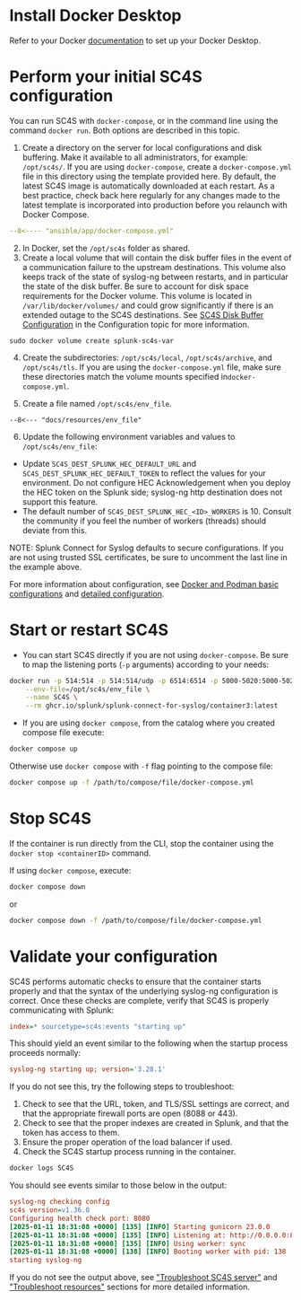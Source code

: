 
# Install Docker Desktop

Refer to your Docker [documentation](https://docs.docker.com) to set up your Docker Desktop. 

# Perform your initial SC4S configuration

You can run SC4S with `docker-compose`, or in the command line using the command `docker run`.  Both options are described in this topic.

1. Create a directory on the server for local configurations and disk buffering. Make it available to all administrators, for example:
`/opt/sc4s/`. If you are using `docker-compose`, create a `docker-compose.yml` file in this directory using the template provided here. By default, the latest SC4S image is automatically downloaded at each restart. As a best practice, check back here regularly for any changes made to the latest template is incorporated into production before you relaunch with Docker Compose.

``` yaml
--8<---- "ansible/app/docker-compose.yml"
```

2. In Docker, set the `/opt/sc4s` folder as shared.
3. Create a local volume that will contain the disk buffer files in the event of a communication
failure to the upstream destinations. This volume also keeps track of the state of syslog-ng between restarts, and in
particular the state of the disk buffer. Be sure to account for disk space requirements for the Docker volume. This volume is located in
`/var/lib/docker/volumes/` and could grow significantly if there is an extended outage to the SC4S destinations. See [SC4S Disk Buffer Configuration](../configuration.md#sc4s-disk-buffer-configuration) in the Configuration topic for more information.

```
sudo docker volume create splunk-sc4s-var
```

4. Create the subdirectories: `/opt/sc4s/local`, `/opt/sc4s/archive`, and `/opt/sc4s/tls`. If you are using the `docker-compose.yml` file, make sure these directories match the volume mounts specified in`docker-compose.yml`.

5. Create a file named `/opt/sc4s/env_file`.

```dotenv
--8<--- "docs/resources/env_file"
```
6. Update the following environment variables and values to `/opt/sc4s/env_file`:

* Update `SC4S_DEST_SPLUNK_HEC_DEFAULT_URL` and `SC4S_DEST_SPLUNK_HEC_DEFAULT_TOKEN` to reflect the values for your environment. Do not configure HEC
Acknowledgement when you deploy the HEC token on the Splunk side; syslog-ng http destination does not support this
feature. 
* The default number of `SC4S_DEST_SPLUNK_HEC_<ID>_WORKERS` is 10. Consult the community if you feel the number of workers (threads) should
deviate from this.

NOTE:  Splunk Connect for Syslog defaults to secure configurations.  If you are not using trusted SSL certificates, be sure to
uncomment the last line in the example above.

For more information about configuration, see [Docker and Podman basic configurations](./getting-started-runtime-configuration.md#docker-and-podman-basic-configurations)
and [detailed configuration](../configuration.md).

# Start or restart SC4S

* You can start SC4S directly if you are not using `docker-compose`.  Be sure to map the listening ports
(`-p` arguments) according to your needs:

```bash
docker run -p 514:514 -p 514:514/udp -p 6514:6514 -p 5000-5020:5000-5020 -p 5000-5020:5000-5020/udp \
    --env-file=/opt/sc4s/env_file \
    --name SC4S \
    --rm ghcr.io/splunk/splunk-connect-for-syslog/container3:latest
```

* If you are using `docker compose`, from the catalog where you created compose file execute:
```bash
docker compose up
```

Otherwise use `docker compose` with `-f` flag pointing to the compose file:
```bash
docker compose up -f /path/to/compose/file/docker-compose.yml
```

# Stop SC4S

If the container is run directly from the CLI, stop the container using the `docker stop <containerID>` command.

If using `docker compose`, execute:

```bash
docker compose down 
```
or 

```bash
docker compose down -f /path/to/compose/file/docker-compose.yml
```
# Validate your configuration

SC4S performs automatic checks to ensure that the container starts properly and that the syntax of the underlying syslog-ng
configuration is correct. Once these checks are complete, verify that SC4S is properly communicating with Splunk:

```ini
index=* sourcetype=sc4s:events "starting up"
```

This should yield an event similar to the following when the startup process proceeds normally:

```ini
syslog-ng starting up; version='3.28.1'
```

If you do not see this, try the following steps to troubleshoot:

1. Check to see that the URL, token, and TLS/SSL settings are correct, and that the appropriate firewall ports are open (8088 or 443).
2. Check to see that the proper indexes are created in Splunk, and that the token has access to them.
3. Ensure the proper operation of the load balancer if used.
4. Check the SC4S startup process running in the container.

```bash
docker logs SC4S
```

You should see events similar to those below in the output:

```ini
syslog-ng checking config
sc4s version=v1.36.0
Configuring health check port: 8080
[2025-01-11 18:31:08 +0000] [135] [INFO] Starting gunicorn 23.0.0
[2025-01-11 18:31:08 +0000] [135] [INFO] Listening at: http://0.0.0.0:8080 (135)
[2025-01-11 18:31:08 +0000] [135] [INFO] Using worker: sync
[2025-01-11 18:31:08 +0000] [138] [INFO] Booting worker with pid: 138
starting syslog-ng
```

If you do not see the output above, see ["Troubleshoot SC4S server"](../troubleshooting/troubleshoot_SC4S_server.md)
and ["Troubleshoot resources"](../troubleshooting/troubleshoot_resources.md) sections for more detailed information.
